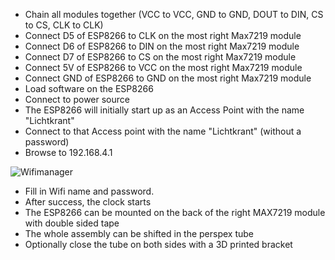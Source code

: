- Chain all modules together (VCC to VCC, GND to GND, DOUT to DIN, CS to CS, CLK to CLK)
- Connect D5 of ESP8266 to CLK on the most right Max7219 module 
- Connect D6 of ESP8266 to DIN on the most right Max7219 module 
- Connect D7 of ESP8266 to CS on the most right Max7219 module
- Connect 5V of ESP8266 to VCC on the most right Max7219 module
- Connect GND of ESP8266 to GND on the most right Max7219 module
- Load software on the ESP8266
- Connect to power source
- The ESP8266 will initially start up as an Access Point with the name "Lichtkrant"
- Connect to that Access point with the name "Lichtkrant" (without a password)
- Browse to 192.168.4.1
  
 ![Wifimanager](https://github.com/rvangelder11/Tube_Clock/assets/90907092/e015b7f6-2212-4e08-b1be-d5a43b859e64)

- Fill in Wifi name and password.
- After success, the clock starts
- The ESP8266 can be mounted on the back of the right MAX7219 module with double sided tape
- The whole assembly can be shifted in the perspex tube
- Optionally close the tube on both sides with a 3D printed bracket 
